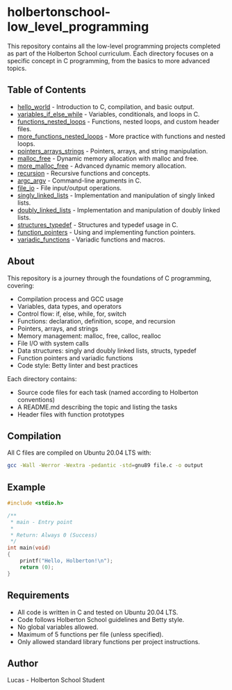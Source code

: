 # holbertonschool-low_level_programming

This repository contains all the low-level programming projects completed as part of the Holberton School curriculum. Each directory focuses on a specific concept in C programming, from the basics to more advanced topics.

## Table of Contents

- [hello_world](hello_world/) - Introduction to C, compilation, and basic output.
- [variables_if_else_while](variables_if_else_while/) - Variables, conditionals, and loops in C.
- [functions_nested_loops](functions_nested_loops/) - Functions, nested loops, and custom header files.
- [more_functions_nested_loops](more_functions_nested_loops/) - More practice with functions and nested loops.
- [pointers_arrays_strings](pointers_arrays_strings/) - Pointers, arrays, and string manipulation.
- [malloc_free](malloc_free/) - Dynamic memory allocation with malloc and free.
- [more_malloc_free](more_malloc_free/) - Advanced dynamic memory allocation.
- [recursion](recursion/) - Recursive functions and concepts.
- [argc_argv](argc_argv/) - Command-line arguments in C.
- [file_io](file_io/) - File input/output operations.
- [singly_linked_lists](singly_linked_lists/) - Implementation and manipulation of singly linked lists.
- [doubly_linked_lists](doubly_linked_lists/) - Implementation and manipulation of doubly linked lists.
- [structures_typedef](structures_typedef/) - Structures and typedef usage in C.
- [function_pointers](function_pointers/) - Using and implementing function pointers.
- [variadic_functions](variadic_functions/) - Variadic functions and macros.

## About

This repository is a journey through the foundations of C programming, covering:
- Compilation process and GCC usage
- Variables, data types, and operators
- Control flow: if, else, while, for, switch
- Functions: declaration, definition, scope, and recursion
- Pointers, arrays, and strings
- Memory management: malloc, free, calloc, realloc
- File I/O with system calls
- Data structures: singly and doubly linked lists, structs, typedef
- Function pointers and variadic functions
- Code style: Betty linter and best practices

Each directory contains:
- Source code files for each task (named according to Holberton conventions)
- A README.md describing the topic and listing the tasks
- Header files with function prototypes

## Compilation

All C files are compiled on Ubuntu 20.04 LTS with:
```bash
gcc -Wall -Werror -Wextra -pedantic -std=gnu89 file.c -o output
```

## Example

```c
#include <stdio.h>

/**
 * main - Entry point
 *
 * Return: Always 0 (Success)
 */
int main(void)
{
    printf("Hello, Holberton!\n");
    return (0);
}
```

## Requirements

- All code is written in C and tested on Ubuntu 20.04 LTS.
- Code follows Holberton School guidelines and Betty style.
- No global variables allowed.
- Maximum of 5 functions per file (unless specified).
- Only allowed standard library functions per project instructions.

## Author

Lucas - Holberton School Student